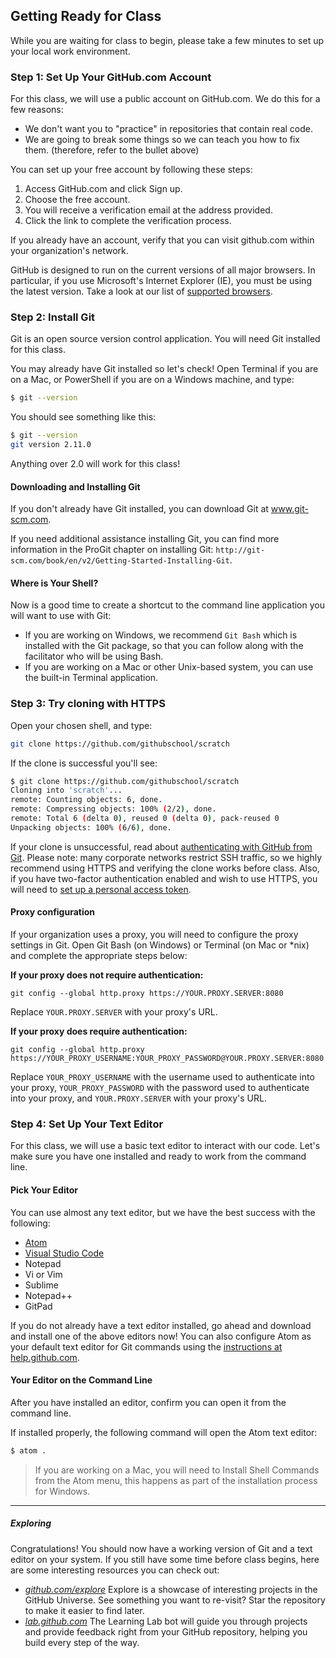 ## Getting Ready for Class

While you are waiting for class to begin, please take a few minutes to set up your local work environment.

<!-- toc -->

### Step 1: Set Up Your GitHub.com Account

For this class, we will use a public account on GitHub.com. We do this for a few reasons:

- We don't want you to "practice" in repositories that contain real code.
- We are going to break some things so we can teach you how to fix them. (therefore, refer to the bullet above)

You can set up your free account by following these steps:

1. Access GitHub.com and click Sign up.
1. Choose the free account.
1. You will receive a verification email at the address provided.
1. Click the link to complete the verification process.

If you already have an account, verify that you can visit github.com within your organization's network. 

GitHub is designed to run on the current versions of all major browsers. In particular, if you use Microsoft's Internet Explorer (IE), you must be using the latest version. Take a look at our list of [supported browsers](https://help.github.com/articles/supported-browsers/).

### Step 2: Install Git

Git is an open source version control application. You will need Git installed for this class.

You may already have Git installed so let's check! Open Terminal if you are on a Mac, or PowerShell if you are on a Windows machine, and type:

```sh
$ git --version
```

You should see something like this:

```sh
$ git --version
git version 2.11.0
```

Anything over 2.0 will work for this class!

#### Downloading and Installing Git

If you don't already have Git installed, you can download Git at www.git-scm.com.

If you need additional assistance installing Git, you can find more information in the ProGit chapter on installing Git: `http://git-scm.com/book/en/v2/Getting-Started-Installing-Git`.

#### Where is Your Shell?

Now is a good time to create a shortcut to the command line application you will want to use with Git:

- If you are working on Windows, we recommend `Git Bash` which is installed with the Git package, so that you can follow along with the facilitator who will be using Bash.
- If you are working on a Mac or other Unix-based system, you can use the built-in Terminal application.

### Step 3: Try cloning with HTTPS

Open your chosen shell, and type:

```sh
git clone https://github.com/githubschool/scratch
```

If the clone is successful you'll see:

```sh
$ git clone https://github.com/githubschool/scratch
Cloning into 'scratch'...
remote: Counting objects: 6, done.
remote: Compressing objects: 100% (2/2), done.
remote: Total 6 (delta 0), reused 0 (delta 0), pack-reused 0
Unpacking objects: 100% (6/6), done.
```

If your clone is unsuccessful, read about [authenticating with GitHub from Git](https://help.github.com/articles/set-up-git/#next-steps-authenticating-with-github-from-git). Please note: many corporate networks restrict SSH traffic, so we highly recommend using HTTPS and verifying the clone works before class. Also, if you have two-factor authentication enabled and wish to use HTTPS, you will need to [set up a personal access token](https://help.github.com/articles/https-cloning-errors/#provide-access-token-if-2fa-enabled).

#### Proxy configuration

If your organization uses a proxy, you will need to configure the proxy settings in Git. Open Git Bash (on Windows) or Terminal (on Mac or *nix) and complete the appropriate steps below:

**If your proxy does not require authentication:**

```
git config --global http.proxy https://YOUR.PROXY.SERVER:8080
```

Replace `YOUR.PROXY.SERVER` with your proxy's URL.

**If your proxy does require authentication:**

```
git config --global http.proxy https://YOUR_PROXY_USERNAME:YOUR_PROXY_PASSWORD@YOUR.PROXY.SERVER:8080
```

Replace `YOUR_PROXY_USERNAME` with the username used to authenticate into your proxy, `YOUR_PROXY_PASSWORD` with the password used to authenticate into your proxy, and `YOUR.PROXY.SERVER` with your proxy's URL.

### Step 4: Set Up Your Text Editor

For this class, we will use a basic text editor to interact with our code. Let's make sure you have one installed and ready to work from the command line.

#### Pick Your Editor

You can use almost any text editor, but we have the best success with the following:

- [Atom](https://atom.io/)
- [Visual Studio Code](https://code.visualstudio.com)
- Notepad
- Vi or Vim
- Sublime
- Notepad++
- GitPad

If you do not already have a text editor installed, go ahead and download and install one of the above editors now! You can also configure Atom as your default text editor for Git commands using the [instructions at help.github.com](https://help.github.com/articles/associating-text-editors-with-git/).

#### Your Editor on the Command Line

After you have installed an editor, confirm you can open it from the command line.

If installed properly, the following command will open the Atom text editor:

```sh
$ atom .
```

> If you are working on a Mac, you will need to Install Shell Commands from the Atom menu, this happens as part of the installation process for Windows.

---

##### Exploring

Congratulations! You should now have a working version of Git and a text editor on your system. If you still have some time before class begins, here are some interesting resources you can check out:

- *[github.com/explore](https://www.github.com/explore)* Explore is a showcase of interesting projects in the GitHub Universe. See something you want to re-visit? Star the repository to make it easier to find later.
- *[lab.github.com](https://lab.github.com)* The Learning Lab bot will guide you through projects and provide feedback right from your GitHub repository, helping you build every step of the way.
